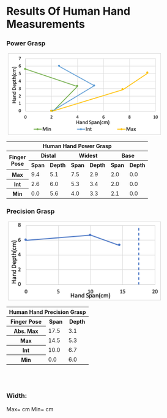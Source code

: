 # Results Of Human Hand Measurements

### Power Grasp
<image>
<img src="Images/Human_Hand_Power_Chart.png" width="400">
</image>
<table>
    <thead>
        <tr>
            <th colspan=7> Human Hand Power Grasp </th>
        </tr>
    </thead>
    <tbody>
        <tr>
            <th rowspan=2> Finger <br> Pose</th>
            <th colspan=2> Distal </th>
            <th colspan=2> Widest </th>
            <th colspan=2> Base </th>
        </tr>
        <tr>    
            <th colspan=1> Span </th>
            <th colspan=1>Depth</th>
            <th colspan=1> Span </th>
            <th colspan=1>Depth</th>
            <th colspan=1> Span </th>
            <th colspan=1>Depth</th>
        </tr>
        <tr>
            <th colspan=1> Max </th>
            <td colspan=1> 9.4 </td>
            <td colspan=1> 5.1 </td>
            <td colspan=1> 7.5 </td>
            <td colspan=1> 2.9 </td>
            <td colspan=1> 2.0 </td>
            <td colspan=1> 0.0 </td>
        </tr>
        <tr>
            <th colspan=1> Int </th>
            <td colspan=1> 2.6 </td>
            <td colspan=1> 6.0 </td>
            <td colspan=1> 5.3 </td>
            <td colspan=1> 3.4 </td>
            <td colspan=1> 2.0 </td>
            <td colspan=1> 0.0 </td>
        </tr>
        <tr>
            <th colspan=1> Min </th>
            <td colspan=1> 0.0 </td>
            <td colspan=1> 5.6 </td>
            <td colspan=1> 4.0 </td>
            <td colspan=1> 3.3 </td>
            <td colspan=1> 2.1 </td>
            <td colspan=1> 0.0 </td>
        </tr>
    </tbody>
</table>


### Precision Grasp

<image>
<img src="Images/Human_Hand_Precision_Chart.png" width="400">
</image>

<table>
    <thead>
        <tr>
            <th colspan=7> Human Hand Precision Grasp </th>
        </tr>
    </thead>
    <tbody>
        <tr>           
            <th colspan=1> Finger Pose </th>
            <th colspan=1> Span </th>
            <th colspan=1>Depth</th>
        </tr>
        <tr>
            <th colspan=1> Abs. Max </th>
            <td colspan=1> 17.5 </td>
            <td colspan=1> 3.1 </td>
        </tr>
        <tr>
            <th colspan=1> Max </th>
            <td colspan=1> 14.5 </td>
            <td colspan=1> 5.3 </td>
        </tr>
        <tr>
            <th colspan=1> Int </th>
            <td colspan=1> 10.0 </td>
            <td colspan=1> 6.7 </td>
        </tr>
        <tr>
            <th colspan=1> Min </th>
            <td colspan=1> 0.0 </td>
            <td colspan=1> 6.0 </td>
        </tr>
    </tbody>
</table>
<br>
<br>

### Width:
Max= cm Min= cm
